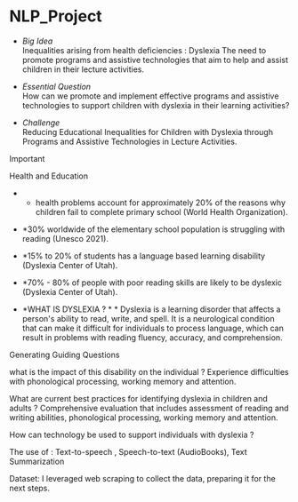 # NLP_Project
* *Big Idea* <br/>
Inequalities arising from health deficiencies : Dyslexia
The need to promote programs and assistive technologies that aim to help and assist children in their lecture activities.

* *Essential Question* <br/>
How can we promote and implement effective programs and assistive technologies to support children with dyslexia in their learning activities?

* *Challenge* <br/>
Reducing Educational Inequalities for Children with Dyslexia through Programs and Assistive Technologies in Lecture Activities.

> [!IMPORTANT]
> Health and Education

* * health problems account for approximately 20% of the reasons why children fail to complete primary school (World Health Organization).

* *30% worldwide of the elementary school population is struggling with reading (Unesco 2021).
 

* *15% to 20% of students has a language based learning disability (Dyslexia Center of Utah).

 * *70% - 80% of people with poor reading skills are likely to be dyslexic (Dyslexia Center of Utah).


* *WHAT IS DYSLEXIA ? * *
Dyslexia is a learning disorder that affects a person's ability to read, write, and spell. It is a neurological condition that can make it difficult for individuals to process language, which can result in problems with reading fluency, accuracy, and comprehension.

Generating Guiding Questions

what is the impact of this disability on the individual ?
Experience difficulties with phonological processing, working memory and attention. 

What are current best practices for identifying dyslexia in children and adults ?
Comprehensive evaluation that includes assessment of reading and writing abilities, phonological processing, working memory and attention.

 How can technology be used to support individuals with dyslexia ? 

The use of : Text-to-speech , Speech-to-text (AudioBooks), Text Summarization


Dataset:
I leveraged web scraping to collect the data, preparing it for the next steps.
